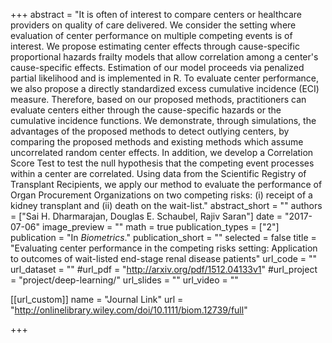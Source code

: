 +++
abstract = "It is often of interest to compare centers or healthcare providers on quality of care delivered. We consider the setting where evaluation of center performance on multiple competing events is of interest. We propose estimating center effects through cause-specific proportional hazards frailty models that allow correlation among a center's cause-specific effects. Estimation of our model proceeds via penalized partial likelihood and is implemented in R. To evaluate center performance, we also propose a directly standardized excess cumulative incidence (ECI) measure. Therefore, based on our proposed methods, practitioners can evaluate centers either through the cause-specific hazards or the cumulative incidence functions. We demonstrate, through simulations, the advantages of the proposed methods to detect outlying centers, by comparing the proposed methods and existing methods which assume uncorrelated random center effects. In addition, we develop a Correlation Score Test to test the null hypothesis that the competing event processes within a center are correlated. Using data from the Scientific Registry of Transplant Recipients, we apply our method to evaluate the performance of Organ Procurement Organizations on two competing risks: (i) receipt of a kidney transplant and (ii) death on the wait-list."
abstract_short = ""
authors = ["Sai H. Dharmarajan, Douglas E. Schaubel, Rajiv Saran"]
date = "2017-07-06"
image_preview = ""
math = true
publication_types = ["2"]
publication = "In *Biometrics*."
publication_short = ""
selected = false
title = "Evaluating center performance in the competing risks setting: Application to outcomes of wait-listed end-stage renal disease patients"
url_code = ""
url_dataset = ""
#url_pdf = "http://arxiv.org/pdf/1512.04133v1"
#url_project = "project/deep-learning/"
url_slides = ""
url_video = ""

[[url_custom]]
name = "Journal Link"
url = "http://onlinelibrary.wiley.com/doi/10.1111/biom.12739/full"

+++
